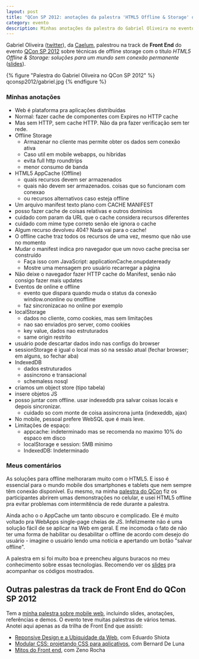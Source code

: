 ```yaml
---
layout: post
title: "QCon SP 2012: anotações da palestra 'HTML5 Offline & Storage' do Gabriel Oliveira"
category: evento
description: Minhas anotações da palestra do Gabriel Oliveira no evento QCon SP 2012
---
```


Gabriel Oliveira ([twitter](https://twitter.com/gabaiel)), da [Caelum](http://www.caelum.com.br/), palestrou na track de **Front End** do evento [QCon SP 2012](http://www.qconsp.com/) sobre técnicas de offline storage com o título *HTML5 Offline & Storage: soluções para um mundo sem conexão permanente* ([slides](http://www.slideshare.net/gabrielso/html5-offline-storage)).

{% figure "Palestra do Gabriel Oliveira no QCon SP 2012" %}
	qconsp2012/gabriel.jpg
{% endfigure %}

### Minhas anotações

- Web é plataforma pra aplicações distribuídas
- Normal: fazer cache de componentes com Expires no HTTP cache
- Mas sem HTTP, sem cache HTTP. Não da pra fazer verificação sem ter rede.
- Offline Storage
	* Armazenar no cliente mas permite obter os dados sem conexão ativa
	* Caso util em mobile webapps, ou hibridas
	* evita full http roundtrips
	* menor consumo de banda
- HTML5 AppCache (Offline)
	* quais recursos devem ser armazenados
	* quais não devem ser armazenados. coisas que so funcionam com conexao
	* ou recursos alternativos caso esteja offline
- Um arquivo manifest texto plano com CACHE MANIFEST
- posso fazer cache de coisas relativas e outros dominios
- cuidado com param da URL que o cache considera recursos diferentes
- cuidado com mime type correto senão ele ignora o cache
- Algum recurso devolveu 404? Nada vai para o cache!
- O offline cache traz todos os recursos de uma vez, mesmo que não use no momento
- Mudar o manifest indica pro navegador que um novo cache precisa ser construído
	* Faça isso com JavaScript: applicationCache.onupdateready
	* Mostre uma mensagem pro usuário recarregar a página
- Não deixe o navegador fazer HTTP cache do Manifest, senão não consigo fazer mais updates
- Eventos de online e offline
	* evento que dispara quando muda o status da conexão
	   window.ononline ou onoffline
	* faz sincronizacao no online por exemplo
- localStorage
	* dados no cliente, como cookies, mas sem limitações
	* nao sao enviados pro server, como cookies
	* key value, dados nao estruturados
	* same origin restrito
- usuário pode descartar dados indo nas configs do browser
- sessionStorage é igual o local mas só na sessão atual (fechar browser; em alguns, so fechar aba)
- IndexedDB
	* dados estruturados
	* assincrono e transacional
	* schemaless nosql
- criamos um object store (tipo tabela)
- insere objetos JS
- posso juntar com offline. usar indexeddb pra salvar coisas locais e depois sincronizar.
	* cuidado so com monte de coisa assincrona junta (indexeddb, ajax)
- No mobile, pessoal prefere WebSQL que é mais leve.
- Limitações de espaço:
	* appcache: indeterminado mas se recomenda no maximo 10% do espaco em disco
	* localStorage e session: 5MB minimo
	* IndexedDB: Indeterminado

### Meus comentários

As soluções para offline melhoraram muito com o HTML5. E isso é essencial para o mundo mobile dos smartphones e tablets que nem sempre têm conexão disponível. Eu mesmo, na minha [palestra do QCon](/palestra-mobile-web/) fiz os participantes abrirem umas demonstrações no celular, e usei HTML5 offline pra evitar problemas com intermitência de rede durante a palestra.

Ainda acho o o AppCache um tanto obscuro e complicado. Ele é muito voltado pra WebApps single-page cheias de JS. Infelizmente não é uma solução fácil de se aplicar na Web em geral. E me incomoda o fato de não ter uma forma de habilitar ou desabilitar o offline de acordo com desejo do usuário - imagine o usuário lendo uma notícia e apertando um botão "salvar offline".

A palestra em si foi muito boa e preencheu alguns buracos no meu conhecimento sobre essas tecnologias. Recomendo ver os [slides](http://www.slideshare.net/gabrielso/html5-offline-storage) pra acompanhar os códigos mostrados.

## Outras palestras da track de Front End do QCon SP 2012

Tem a [minha palestra sobre mobile web](/palestra-mobile-web/), incluindo slides, anotações, referências e demos. O evento teve muitas palestras de vários temas. Anotei aqui apenas as da trilha de Front End que assisti:

* [Reponsive Design e a Ubiquidade da Web](/qconsp-responsive-design-eduardo-shiota/), com Eduardo Shiota
* [Modular CSS: projetando CSS para aplicativos](/qconsp-modular-css-bernard-de-luna/), com Bernard De Luna
* [Mitos do Front end](/qconsp-mitos-frontend-zeno-rocha/), com Zeno Rocha

